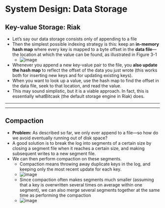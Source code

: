 # System Design: Data Storage

## Key-value Storage: Riak
- Let’s say our data storage consists only of appending to a file
- Then the simplest possible indexing strategy is this: keep an **in-memory hash map** where every key is mapped to a byte offset in the **data file**—the location at which the value can be found, as illustrated in Figure 3-1
  - ![image](https://user-images.githubusercontent.com/57194114/207240278-635a6ce8-f83e-4f0f-a502-fde4a84c3b0a.png)
- Whenever you append a new key-value pair to the file, you **also update the hash map** to reflect the offset of the data you just wrote (this works both for inserting new keys and for updating existing keys).
- When you want to look up a value, use the hash map to find the offset in the data file, seek to that location, and read the value.
- This may sound simplistic, but it is a viable approach. In fact, this is essentially whatBitcask (the default storage engine in Riak) does.
---
---
## Compaction
- **Problem:** As described so far, we only ever append to a file—so how do we avoid eventually running out of disk space?
- A good solution is to break the log into segments of a certain size by closing a segment file when it reaches a certain size, and making subsequent writes to a new segment file.
- We can then perform compaction on these segments.
  - Compaction means throwing away duplicate keys in the log, and keeping only the most recent update for each key.
  - ![image](https://user-images.githubusercontent.com/57194114/207241752-7bc169c3-4b48-4d2d-922e-9ffc9c1bee66.png)
  - Since compaction often makes segments much smaller (assuming that a key is overwritten several times on average within one segment), we can also merge several segments together at the same time as performing the compaction
  - ![image](https://user-images.githubusercontent.com/57194114/207242489-ed5ac8b3-c3c6-4f77-8713-1206e94cc7a5.png)
